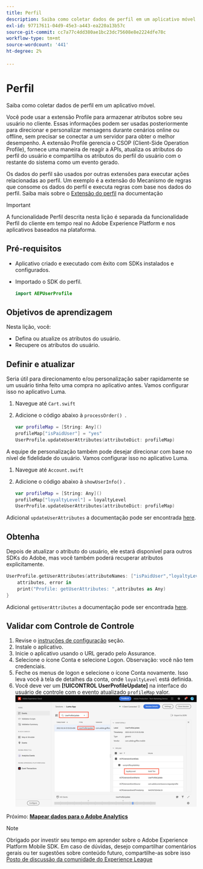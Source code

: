 ```yaml
---
title: Perfil
description: Saiba como coletar dados de perfil em um aplicativo móvel.
exl-id: 97717611-04d9-45e3-a443-ea220a13b57c
source-git-commit: cc7a77c4dd380ae1bc23dc75608e8e2224dfe78c
workflow-type: tm+mt
source-wordcount: '441'
ht-degree: 2%

---
```


# Perfil

Saiba como coletar dados de perfil em um aplicativo móvel.

Você pode usar a extensão Profile para armazenar atributos sobre seu usuário no cliente. Essas informações podem ser usadas posteriormente para direcionar e personalizar mensagens durante cenários online ou offline, sem precisar se conectar a um servidor para obter o melhor desempenho. A extensão Profile gerencia o CSOP (Client-Side Operation Profile), fornece uma maneira de reagir a APIs, atualiza os atributos do perfil do usuário e compartilha os atributos do perfil do usuário com o restante do sistema como um evento gerado.

Os dados do perfil são usados por outras extensões para executar ações relacionadas ao perfil. Um exemplo é a extensão do Mecanismo de regras que consome os dados do perfil e executa regras com base nos dados do perfil. Saiba mais sobre o [Extensão do perfil](https://aep-sdks.gitbook.io/docs/foundation-extensions/profile) na documentação

>[!IMPORTANT]
>
>A funcionalidade Perfil descrita nesta lição é separada da funcionalidade Perfil do cliente em tempo real no Adobe Experience Platform e nos aplicativos baseados na plataforma.


## Pré-requisitos

* Aplicativo criado e executado com êxito com SDKs instalados e configurados.
* Importado o SDK do perfil.

   ```swift
   import AEPUserProfile
   ```

## Objetivos de aprendizagem

Nesta lição, você:

* Defina ou atualize os atributos do usuário.
* Recupere os atributos do usuário.


## Definir e atualizar

Seria útil para direcionamento e/ou personalização saber rapidamente se um usuário tinha feito uma compra no aplicativo antes. Vamos configurar isso no aplicativo Luma.

1. Navegue até `Cart.swift`

1. Adicione o código abaixo à `processOrder() `.

   ```swift
   var profileMap = [String: Any]()
   profileMap["isPaidUser"] = "yes"
   UserProfile.updateUserAttributes(attributeDict: profileMap)
   ```

A equipe de personalização também pode desejar direcionar com base no nível de fidelidade do usuário. Vamos configurar isso no aplicativo Luma.

1. Navegue até `Account.swift`

1. Adicione o código abaixo à `showUserInfo()` .

   ```swift
   var profileMap = [String: Any]()
   profileMap["loyaltyLevel"] = loyaltyLevel
   UserProfile.updateUserAttributes(attributeDict: profileMap)
   ```

Adicional `updateUserAttributes` a documentação pode ser encontrada [here](https://aep-sdks.gitbook.io/docs/foundation-extensions/profile/profile-api-references#update-user-attributes).

## Obtenha

Depois de atualizar o atributo do usuário, ele estará disponível para outros SDKs do Adobe, mas você também poderá recuperar atributos explicitamente.

```swift
UserProfile.getUserAttributes(attributeNames: ["isPaidUser","loyaltyLevel"]){
    attributes, error in
    print("Profile: getUserAttributes: ",attributes as Any)
}
```

Adicional `getUserAttributes` a documentação pode ser encontrada [here](https://aep-sdks.gitbook.io/docs/foundation-extensions/profile/profile-api-references#get-user-attributes).

## Validar com Controle de Controle

1. Revise o [instruções de configuração](assurance.md) seção.
1. Instale o aplicativo.
1. Inicie o aplicativo usando o URL gerado pelo Assurance.
1. Selecione o ícone Conta e selecione Logon. Observação: você não tem credenciais.
1. Feche os menus de logon e selecione o ícone Conta novamente. Isso leva você à tela de detalhes da conta, onde `loyaltyLevel` está definida.
1. Você deve ver um **[!UICONTROL UserProfileUpdate]** na interface do usuário de controle com o evento atualizado `profileMap` valor.
   ![validar perfil](assets/mobile-profile-validate.png)

Próximo: **[Mapear dados para o Adobe Analytics](analytics.md)**

>[!NOTE]
>
>Obrigado por investir seu tempo em aprender sobre o Adobe Experience Platform Mobile SDK. Em caso de dúvidas, desejo compartilhar comentários gerais ou ter sugestões sobre conteúdo futuro, compartilhe-as sobre isso [Posto de discussão da comunidade do Experience League](https://experienceleaguecommunities.adobe.com/t5/adobe-experience-platform-launch/tutorial-discussion-implement-adobe-experience-cloud-in-mobile/td-p/443796)